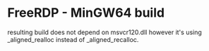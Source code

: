 # FreeRDP - MinGW64 build
resulting build does not depend on msvcr120.dll however it's using _aligned_realloc instead of _aligned_recalloc.
